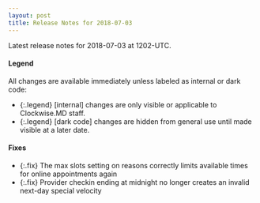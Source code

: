 ```yaml
---
layout: post
title: Release Notes for 2018-07-03
---
```


Latest release notes for 2018-07-03 at 1202-UTC.

<div class='legend' markdown='1'>

#### Legend

All changes are available immediately unless labeled as internal or dark code:

- {:.legend} [internal] changes are only visible or applicable to Clockwise.MD staff.
- {:.legend} [dark code] changes are hidden from general use until made visible at a later date.

</div>


<div class='fixes' markdown='1'>

#### Fixes

- {:.fix} The max slots setting on reasons correctly limits available times for online appointments again
- {:.fix} Provider checkin ending at midnight no longer creates an invalid next-day special velocity

</div>
